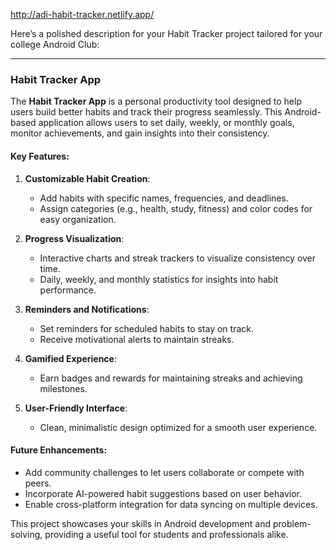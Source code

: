 http://adi-habit-tracker.netlify.app/


Here’s a polished description for your Habit Tracker project tailored for your college Android Club:  

---

### **Habit Tracker App**  
The **Habit Tracker App** is a personal productivity tool designed to help users build better habits and track their progress seamlessly. This Android-based application allows users to set daily, weekly, or monthly goals, monitor achievements, and gain insights into their consistency.  

#### **Key Features**:  
1. **Customizable Habit Creation**:  
   - Add habits with specific names, frequencies, and deadlines.  
   - Assign categories (e.g., health, study, fitness) and color codes for easy organization.  

2. **Progress Visualization**:  
   - Interactive charts and streak trackers to visualize consistency over time.  
   - Daily, weekly, and monthly statistics for insights into habit performance.  

3. **Reminders and Notifications**:  
   - Set reminders for scheduled habits to stay on track.  
   - Receive motivational alerts to maintain streaks.  

4. **Gamified Experience**:  
   - Earn badges and rewards for maintaining streaks and achieving milestones.  

5. **User-Friendly Interface**:  
   - Clean, minimalistic design optimized for a smooth user experience.  



#### **Future Enhancements**:  
- Add community challenges to let users collaborate or compete with peers.  
- Incorporate AI-powered habit suggestions based on user behavior.  
- Enable cross-platform integration for data syncing on multiple devices.  

This project showcases your skills in Android development and problem-solving, providing a useful tool for students and professionals alike.
